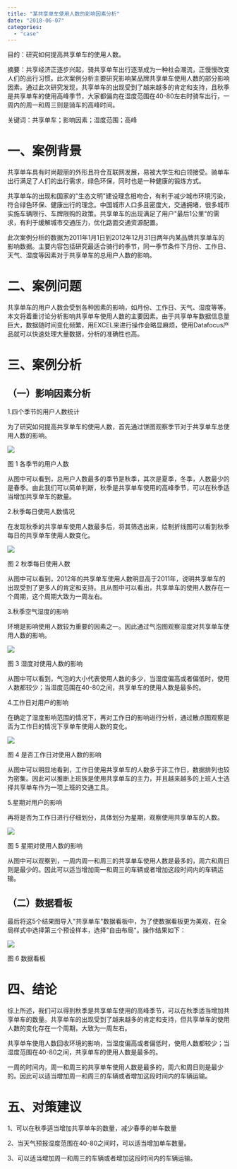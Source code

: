 ```yaml
---
title: "某共享单车使用人数的影响因素分析"
date: "2018-06-07"
categories: 
  - "case"
---
```


目的：研究如何提高共享单车的使用人数。

摘要：共享经济正逐步兴起，骑共享单车出行逐渐成为一种社会潮流，正慢慢改变人们的出行习惯。此次案例分析主要研究影响某品牌共享单车使用人数的部分影响因素。通过此次研究发现，共享单车的出现受到了越来越多的肯定和支持，且秋季是共享单车的使用高峰季节，大家都偏向在湿度范围在40-80左右时骑车出行，一周内的周一和周三则是骑车的高峰时间。

关键词：共享单车；影响因素；湿度范围；高峰

# 一、案例背景

共享单车具有时尚靓丽的外形且符合互联网发展，易被大学生和白领接受。骑单车出行满足了人们的出行需求，绿色环保，同时也是一种健康的锻炼方式。

共享单车的出现和国家的"生态文明"建设理念相吻合，有利于减少城市环境污染，符合绿色环保、健康出行的理念。中国城市人口多且密度大，交通拥堵，很多城市实施车辆限行、车牌限购的政策。共享单车的出现满足了用户"最后1公里"的需求，有利于缓解城市交通压力，优化路面交通资源配置。

此次案例分析的数据为2011年1月1日到2012年12月31日两年内某品牌共享单车的影响数据。主要内容包括研究最适合骑行的季节，同一季节条件下月份、工作日、天气、湿度等因素对于共享单车的总用户人数的影响。

# 二、案例问题

共享单车的用户人数会受到各种因素的影响，如月份、工作日、天气、湿度等等。本文将着重讨论分析影响共享单车使用人数的主要因素。由于共享单车数据信息量巨大，数据随时间变化频繁，用EXCEL来进行操作会略显麻烦，使用Datafocus产品就可以快速处理大量数据，分析的准确性也高。

# 三、案例分析

## （一）影响因素分析

1.四个季节的用户人数统计

为了研究如何提高共享单车的使用人数，首先通过饼图观察季节对于共享单车总使用人数的影响。

![](images/共享单车1.png)

图 1 各季节的用户人数

从图中可以看到，总用户人数最多的季节是秋季，其次是夏季，冬季，人数最少的是春季。由此我们可以简单判断，秋季是共享单车使用的高峰季节，可以在秋季适当增加共享单车的数量。

2.秋季每日使用人数情况

在发现秋季的共享单车使用人数最多后，将其筛选出来，绘制折线图可以看到秋季每日的共享单车使用人数变化。

![](images/共享单车2.png)

图 2 秋季每日使用人数

从图中可以看到，2012年的共享单车使用人数明显高于2011年，说明共享单车的出现受到了更多人的肯定和支持。且从图中可以看出，共享单车的使用人数存在一个周期，这个周期大致为一周左右。

3.秋季空气湿度的影响

环境是影响使用人数较为重要的因素之一。因此通过气泡图观察湿度对共享单车使用人数的影响。

![](images/共享单车3.png)

图 3 湿度对使用人数的影响

从图中可以看到，气泡的大小代表使用人数的多少，当湿度偏高或者偏低时，使用人数都较少；当湿度范围在40-80之间，共享单车的使用人数是最多的。

4.工作日对用户的影响

在确定了湿度影响范围的情况下，再对工作日的影响进行分析，通过散点图观察是否为工作日的情况下享单车使用人数的变化。

![](images/共享单车4.png)

图 4 是否工作日对使用人数的影响

从图中可以明显地看到，工作日使用共享单车的人数多于非工作日，数据排列也较为密集。因此可以推断上班族是使用共享单车的主力，并且越来越多的上班人士选择共享单车作为一项上班的交通工具。

5.星期对用户的影响

再将是否为工作日进行仔细划分，具体划分为星期，观察使用共享单车的人数。

![](images/共享单车5.png)

图 5 星期对使用人数的影响

从图中可以观察到，一周内周一和周三的共享单车使用人数是最多的，周六和周日则是最少的。因此可以适当增加周一和周三的车辆或者增加这段时间内的车辆运输。

## （二）数据看板

最后将这5个结果图导入"共享单车"数据看板中，为了使数据看板更为美观，在全局样式中选择第三个预设样本，选择"自由布局"。操作结果如下：

![](images/共享单车6.png)

图 6 数据看板

# 四、结论

综上所述，我们可以得到秋季是共享单车使用的高峰季节，可以在秋季适当增加共享单车的数量。共享单车的出现受到了越来越多的肯定和支持，但共享单车的使用人数的变化存在一个周期，大致为一周左右。

共享单车使用人数回收环境的影响，当湿度偏高或者偏低时，使用人数都较少；当湿度范围在40-80之间，共享单车的使用人数是最多的。

一周的时间内，周一和周三的共享单车使用人数是最多的，周六和周日则是最少的。因此可以适当增加周一和周三的车辆或者增加这段时间内的车辆运输。

# 五、对策建议

1、可以在秋季适当增加共享单车的数量，减少春季的单车数量

2、当天气预报湿度范围在40-80之间时，可以适当增加单车数量。

3、可以适当增加周一和周三的车辆或者增加这段时间内的车辆运输。
